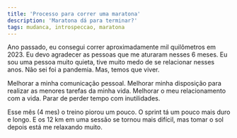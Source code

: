 ```yaml
---
title: 'Processo para correr uma maratona'
description: 'Maratona dá para terminar?'
tags: mudanca, introspeccao, maratona
---
```


Ano passado, eu consegui correr aproximadamente mil quilômetros em 2023. Eu
devo agradecer as pessoas que me aturaram nesses 6 meses. Eu sou uma pessoa
muito quieta, tive muito medo de se relacionar nesses anos. Não sei foi a
pandemia. Mas, temos que viver.

Melhorar a minha comunicação pessoal. Melhorar minha disposição para realizar
as menores tarefas da minha vida. Melhorar o meu relacionamento com a vida.
Parar de perder tempo com inutilidades.

Esse mês (4 mes) o treino piorou um pouco. O sprint tá um pouco mais duro e
longo. E os 12 km em uma sessão se tornou mais difícil, mas tomar o sol
depois está me relaxando muito.
